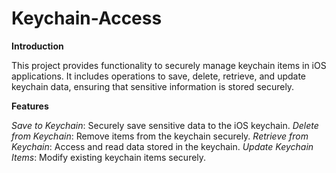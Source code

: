 # Keychain-Access

**Introduction**

This project provides functionality to securely manage keychain items in iOS applications. It includes operations to save, delete, retrieve, and update keychain data, ensuring that sensitive information is stored securely.

**Features**

*Save to Keychain*: Securely save sensitive data to the iOS keychain.
*Delete from Keychain*: Remove items from the keychain securely.
*Retrieve from Keychain*: Access and read data stored in the keychain.
*Update Keychain Items*: Modify existing keychain items securely.
